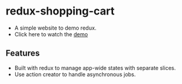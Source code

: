 # redux-shopping-cart
- A simple website to demo redux.
- Click here to watch the [demo](https://redux-cart-1b410.web.app/)

## Features
- Built with redux to manage app-wide states with separate slices.
- Use action creator to handle asynchronous jobs.

